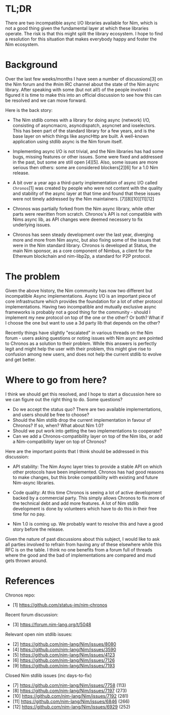 # TL;DR

There are two incompatible async I/O libraries available for Nim, which is not
a good thing given the fundamental layer at which these libraries operate. The
risk is that this might split the library ecosystem. I hope to find a
resolution for this situation that makes everybody happy and foster the Nim ecosystem.

# Background

Over the last few weeks/months I have seen a number of discussions[3] on the Nim
forum and the #nim IRC channel about the state of the Nim async library. After
speaking with some (but not all!) of the people involved I figured it is time
to make this into an official discussion to see how this can be resolved and we
can move forward.

Here is the back story:

- The Nim stdlib comes with a library for doing async (network) I/O, consisting
  of asyncmacro, asyncdispatch, asyncnet and ioselectors. This has been part of
  the standard library for a few years, and is the base layer on which things
  like asyncHttp are built. A well-known application using stdlib async is the
  Nim forum itself.

- Implementing async I/O is not trivial, and the Nim libraries has had some
  bugs, missing features or other issues. Some were fixed and addressed in the
  past, but some are still open [4][5]. Also, some issues are more serious then
  others: some are considered blockers[2][6] for a 1.0 Nim release.

- A bit over a year ago a third-party implementation of async I/O called
  `Chronos`[1] was created by people who were not content with the quality
  and stability of the async layer at that time and found that these issues
  were not timely addressed by the Nim maintainers. [7][8][10][11][12]

- Chronos was partially forked from the Nim async library, while other parts
  were rewritten from scratch. Chronos's API is not compatible with Nims async
  lib, as API changes were deemed necessery to fix underlying issues.
  
- Chronos has seen steady development over the last year, diverging more and
  more from Nim async, but also fixing some of the issues that were in the Nim
  standard library. Chronos is developed at Status, the main Nim sponsor, as a
  core component of Nimbus, a client for the Ethereum blockchain and
  nim-libp2p, a standard for P2P protocol.

# The problem

Given the above history, the Nim community has now two different but
incompatible Async implementations. Async I/O is an important piece of core
infrastructure which provides the foundation for a lot of other protocol
implementations. Having two incompatible and mutually exclusive async
frameworks is probably not a good thing for the community - should I implement
my new protocol on top of the one or the other? Or both? What if I choose the
one but want to use a 3d party lib that depends on the other?

Recently things have slightly "escalated" in various threads on the Nim forum -
users asking questions or noting issues with Nim async are pointed to Chronos
as a solution to their problem. While this answers is perfectly legit and might
help the user with their problem, this might give rise to confusion among new
users, and does not help the current stdlib to evolve and get better.

# Where to go from here?

I think we should get this resolved, and I hope to start a discussion here so
we can figure out the right thing to do. Some questions?

- Do we accept the status quo? There are two available implementations, and
  users should be free to choose?
- Should the Nim stdlib drop the current implementation in favour of Chronos?
  If so, when? What about Nim 1.0?
- Should we put work into getting the two implementations to cooperate?
- Can we add a Chronos-compatibility layer on top of the Nim libs, or add a
  Nim-compatibility layer on top of Chronos?

Here are the important points that I think should be addressed in this
discussion:

- API stability: The Nim Async layer tries to provide a stable API on which
  other protocols have been implemented. Chronos has had good reasons to make
  changes, but this broke compatibility with existing and future Nim-async
  libraries.

- Code quality: At this time Chronos is seeing a lot of active development
  backed by a commercial party. This simply allows Chronos to fix more of the
  technical debt and add more features. A lot of Nim stdlib development is done
  by volunteers which have to do this in their free time for no pay.

- Nim 1.0 is coming up. We probably want to resolve this and have a good story
  before the release.

Given the nature of past discussions about this subject, I would like to ask
all parties involved to refrain from having any of these elsewhere while this
RFC is on the table. I think no one benefits from a forum full of threads
where the good and the bad of implementations are compared and mud gets
thrown around.

# References

Chronos repo:

- [1] https://github.com/status-im/nim-chronos

Recent forum discussion:

- [3] https://forum.nim-lang.org/t/5048

Relevant open nim stdlib issues:

- [2] https://github.com/nim-lang/Nim/issues/8080
- [4] https://github.com/nim-lang/Nim/issues/3590
- [5] https://github.com/nim-lang/Nim/issues/4123
- [6] https://github.com/nim-lang/Nim/issues/7126
- [9] https://github.com/nim-lang/Nim/issues/7193

Closed Nim stdlib issues (inc days-to-fix)

- [7] https://github.com/nim-lang/Nim/issues/7758 (113)
- [8] https://github.com/nim-lang/Nim/issues/7197 (273)
- [10] https://github.com/nim-lang/Nim/issues/7192 (281)
- [11] https://github.com/nim-lang/Nim/issues/6846 (266)
- [12] https://github.com/nim-lang/Nim/issues/6929 (252)


